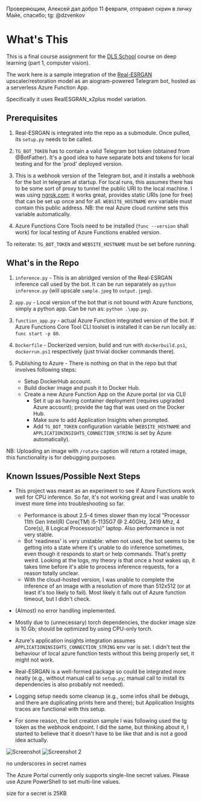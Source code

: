 Проверяющим, Алексей дал добро 11 февраля, отправил скрин в личку Майе, спасибо; tg: @dzvenkov


# What's This

This is a final course assignment for the [DLS School](https://dls.samcs.ru/) course on deep learning (part 1, computer vision).

The work here is a sample integration of the [Real-ESRGAN](https://github.com/xinntao/Real-ESRGAN) upscaler/restoration model as an aiogram-powered Telegram bot, hosted as a serverless Azure Function App.

Specifically it uses RealESGRAN_x2plus model variation.

## Prerequisites

1. Real-ESRGAN is integrated into the repo as a submodule. Once pulled, its `setup.py` needs to be called.

2. `TG_BOT_TOKEN` has to contain a valid Telegram bot token (obtained from @BotFather). It's a good idea to have separate bots and tokens for local testing and for the 'prod' deployed version.

3. This is a webhook version of the Telegram bot, and it installs a webhook for the bot in telegram at startup. For local runs, this assumes there has to be some sort of proxy to tunnel the public URI to the local machine. I was using [ngrok.com](https://ngrok.com/); it works great, provides static URIs (one for free) that can be set up once and for all. `WEBSITE_HOSTNAME` env variable must contain this public address. NB: the real Azure cloud runtime sets this variable automatically.

4. Azure Functions Core Tools need to be installed (`func --version` shall work) for local testing of Azure Functions enabled version.

To reiterate: `TG_BOT_TOKEN` and `WEBSITE_HOSTNAME` must be set before running.

## What's in the Repo

1. `inference.py` - This is an abridged version of the Real-ESRGAN inference call used by the bot. It can be run separately as `python inference.py` (will upscale `sample.jpeg` to `output.jpeg`).

2. `app.py` - Local version of the bot that is not bound with Azure functions, simply a python app. Can be run as: `python .\app.py`.

3. `function_app.py` - actual Azure Function integrated version of the bot. If Azure Functions Core Tool CLI toolset is installed it can be run locally as: `func start -p 80`.

4. `Dockerfile` - Dockerized version, build and run with `dockerbuild.ps1`, `dockerrun.ps1` respectively (just trivial docker commands there).

5. Publishing to Azure - There is nothing on that in the repo but that involves following steps:
   - Setup DockerHub account.
   - Build docker image and push it to Docker Hub.
   - Create a new Azure Function App on the Azure portal (or via CLI)
     - Set it up as having container deployment (requires upgraded Azure account); provide the tag that was used on the Docker Hub.
     - Make sure to add Application Insights when prompted.
     - Add `TG_BOT_TOKEN` configuration variable (`WEBSITE_HOSTNAME` and `APPLICATIONINSIGHTS_CONNECTION_STRING` is set by Azure automatically).

NB: Uploading an image with `/rotate` caption will return a rotated image, this functionality is for debugging purposes.

## Known Issues/Possible Next Steps

* This project was meant as an experiment to see if Azure Functions work well for CPU inference. So far, it's not working great and I was unable to invest more time into troubleshooting so far.
  - Performance is about 2.5-4 times slower than my local "Processor 11th Gen Intel(R) Core(TM) i5-1135G7 @ 2.40GHz, 2419 Mhz, 4 Core(s), 8 Logical Processor(s)" laptop. Also performance is not very stable.
  - Bot 'readiness' is very unstable: when not used, the bot seems to be getting into a state where it's unable to do inference sometimes, even though it responds to start or help commands. That's pretty weird. Looking at the logs, my theory is that once a host wakes up, it takes time before it's able to process inference requests, for a reason totally unclear.
  - With the cloud-hosted version, I was unable to complete the inference of an image with a resolution of more than 512x512 (or at least it's too likely to fail). Most likely it falls out of Azure function timeout, but I didn't check.

* (Almost) no error handling implemented.

* Mostly due to (unnecessary) torch dependencies, the docker image size is 10 Gb; should be optimized by using CPU-only torch.

* Azure's application insights integration assumes `APPLICATIONINSIGHTS_CONNECTION_STRING` env var is set. I didn't test the behaviour of local azure function tests without this being properly set, it might not work.

* Real-ESRGAN is a well-formed package so could be integrated more neatly (e.g., without manual call to `setup.py`; manual call to install its dependencies is also probably not needed).

* Logging setup needs some cleanup (e.g., some infos shall be debugs, and there are duplicating prints here and there); but Application Insights traces are functional with this setup.

* For some reason, the bot creation sample I was following used the tg token as the webhook endpoint. I did the same, but thinking about it, I started to believe that it doesn't have to be like that and is not a good idea actually.

![Screenshot](screenshot.jpg)
![Screenshot 2](screenshot2.jpeg)




no underscores in secret names

The Azure Portal currently only supports single-line secret values. Please use Azure PowerShell to set multi-line values.

size for a secret is 25KB

